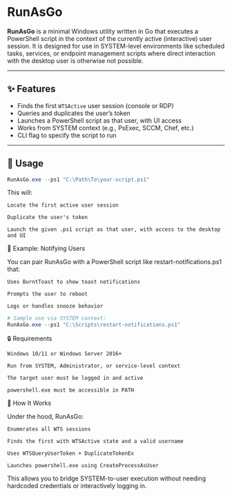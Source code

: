 # RunAsGo

**RunAsGo** is a minimal Windows utility written in Go that executes a PowerShell script in the context of the currently active (interactive) user session. It is designed for use in SYSTEM-level environments like scheduled tasks, services, or endpoint management scripts where direct interaction with the desktop user is otherwise not possible.

---

## ✨ Features

- Finds the first `WTSActive` user session (console or RDP)
- Queries and duplicates the user’s token
- Launches a PowerShell script as that user, with UI access
- Works from SYSTEM context (e.g., PsExec, SCCM, Chef, etc.)
- CLI flag to specify the script to run

---

## 🚀 Usage

```powershell
RunAsGo.exe --ps1 "C:\Path\To\your-script.ps1"
```

This will:

    Locate the first active user session

    Duplicate the user's token

    Launch the given .ps1 script as that user, with access to the desktop and UI

📁 Example: Notifying Users

You can pair RunAsGo with a PowerShell script like restart-notifications.ps1 that:

    Uses BurntToast to show toast notifications

    Prompts the user to reboot

    Logs or handles snooze behavior

```powershell
# Sample use via SYSTEM context:
RunAsGo.exe --ps1 "C:\Scripts\restart-notifications.ps1"
```

🔒 Requirements

    Windows 10/11 or Windows Server 2016+

    Run from SYSTEM, Administrator, or service-level context

    The target user must be logged in and active

    powershell.exe must be accessible in PATH

🧠 How It Works

Under the hood, RunAsGo:

    Enumerates all WTS sessions

    Finds the first with WTSActive state and a valid username

    Uses WTSQueryUserToken + DuplicateTokenEx

    Launches powershell.exe using CreateProcessAsUser

This allows you to bridge SYSTEM-to-user execution without needing hardcoded credentials or interactively logging in.
